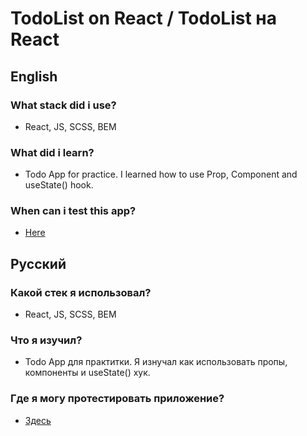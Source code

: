 # TodoList on React / TodoList на React

## English

### What stack did i use?
- React, JS, SCSS, BEM
  
### What did i learn?
- Todo App for practice. I learned how to use Prop, Component and useState() hook.

### When can i test this app?
- [Here](https://quverok.me/todoListWebSite/)

## Русский

### Какой стек я использовал?
- React, JS, SCSS, BEM
  
### Что я изучил?
- Todo App для практитки. Я изнучал как использовать пропы, компоненты и useState() хук.

### Где я могу протестировать приложение?
- [Здесь](https://quverok.me/todoListWebSite/)
